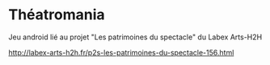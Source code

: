 Théatromania
==============

Jeu android lié au projet "Les patrimoines du spectacle" du Labex Arts-H2H

http://labex-arts-h2h.fr/p2s-les-patrimoines-du-spectacle-156.html

